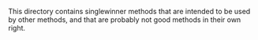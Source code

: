 This directory contains singlewinner methods that are intended to be
used by other methods, and that are probably not good methods in their
own right.
